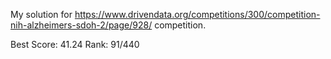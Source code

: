 My solution for 
https://www.drivendata.org/competitions/300/competition-nih-alzheimers-sdoh-2/page/928/
competition.

Best Score: 41.24
Rank: 91/440